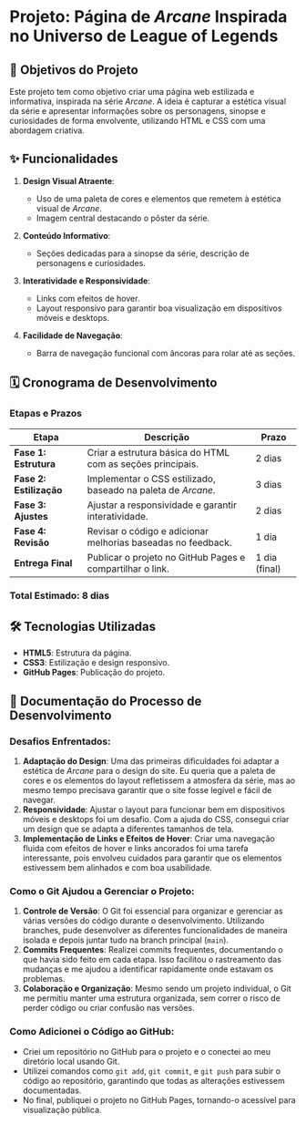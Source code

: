 # Projeto: Página de *Arcane* Inspirada no Universo de League of Legends

## 🎯 Objetivos do Projeto
Este projeto tem como objetivo criar uma página web estilizada e informativa, inspirada na série *Arcane*. A ideia é capturar a estética visual da série e apresentar informações sobre os personagens, sinopse e curiosidades de forma envolvente, utilizando HTML e CSS com uma abordagem criativa.

## ✨ Funcionalidades
1. **Design Visual Atraente**: 
   - Uso de uma paleta de cores e elementos que remetem à estética visual de *Arcane*.
   - Imagem central destacando o pôster da série.

2. **Conteúdo Informativo**:
   - Seções dedicadas para a sinopse da série, descrição de personagens e curiosidades.

3. **Interatividade e Responsividade**:
   - Links com efeitos de hover.
   - Layout responsivo para garantir boa visualização em dispositivos móveis e desktops.

4. **Facilidade de Navegação**:
   - Barra de navegação funcional com âncoras para rolar até as seções.

## 🗓️ Cronograma de Desenvolvimento

### Etapas e Prazos
| Etapa                   | Descrição                                                       | Prazo            |
|-------------------------|-----------------------------------------------------------------|------------------|
| **Fase 1: Estrutura**   | Criar a estrutura básica do HTML com as seções principais.      | 2 dias           |
| **Fase 2: Estilização** | Implementar o CSS estilizado, baseado na paleta de *Arcane*.    | 3 dias           |
| **Fase 3: Ajustes**     | Ajustar a responsividade e garantir interatividade.             | 2 dias           |
| **Fase 4: Revisão**     | Revisar o código e adicionar melhorias baseadas no feedback.    | 1 dia            |
| **Entrega Final**       | Publicar o projeto no GitHub Pages e compartilhar o link.       | 1 dia (final)    |

### Total Estimado: **8 dias**

## 🛠️ Tecnologias Utilizadas
- **HTML5**: Estrutura da página.
- **CSS3**: Estilização e design responsivo.
- **GitHub Pages**: Publicação do projeto.

## 📝 Documentação do Processo de Desenvolvimento

### Desafios Enfrentados:
1. **Adaptação do Design**: Uma das primeiras dificuldades foi adaptar a estética de *Arcane* para o design do site. Eu queria que a paleta de cores e os elementos do layout refletissem a atmosfera da série, mas ao mesmo tempo precisava garantir que o site fosse legível e fácil de navegar.
2. **Responsividade**: Ajustar o layout para funcionar bem em dispositivos móveis e desktops foi um desafio. Com a ajuda do CSS, consegui criar um design que se adapta a diferentes tamanhos de tela.
3. **Implementação de Links e Efeitos de Hover**: Criar uma navegação fluida com efeitos de hover e links ancorados foi uma tarefa interessante, pois envolveu cuidados para garantir que os elementos estivessem bem alinhados e com boa usabilidade.

### Como o Git Ajudou a Gerenciar o Projeto:
1. **Controle de Versão**: O Git foi essencial para organizar e gerenciar as várias versões do código durante o desenvolvimento. Utilizando branches, pude desenvolver as diferentes funcionalidades de maneira isolada e depois juntar tudo na branch principal (`main`).
2. **Commits Frequentes**: Realizei commits frequentes, documentando o que havia sido feito em cada etapa. Isso facilitou o rastreamento das mudanças e me ajudou a identificar rapidamente onde estavam os problemas.
3. **Colaboração e Organização**: Mesmo sendo um projeto individual, o Git me permitiu manter uma estrutura organizada, sem correr o risco de perder código ou criar confusão nas versões.

### Como Adicionei o Código ao GitHub:
- Criei um repositório no GitHub para o projeto e o conectei ao meu diretório local usando Git.
- Utilizei comandos como `git add`, `git commit`, e `git push` para subir o código ao repositório, garantindo que todas as alterações estivessem documentadas.
- No final, publiquei o projeto no GitHub Pages, tornando-o acessível para visualização pública.
